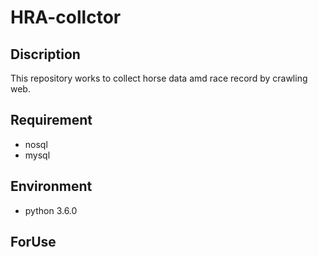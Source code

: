 # HRA-collctor

## Discription
This repository works to collect horse data amd race record by crawling web.

## Requirement
+ nosql
+ mysql



## Environment
+ python 3.6.0

## ForUse